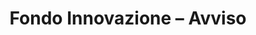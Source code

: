 ---
title: Fondo Innovazione – Avviso
redirect_to: https://www.pagopa.it/it/opportunita/fondo-innovazione/avviso-pubblico
---